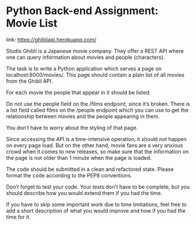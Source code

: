 # Python Back-end Assignment: Movie List

link: https://ghibliapi.herokuapp.com/

Studio Ghibli is a Japanese movie company. They offer a REST API where one can query
information about movies and people (characters).

The task is to write a Python application which serves a page on localhost:8000/movies/. This
page should contain a plain list of all movies from the Ghibli API.

For each movie the people that appear in it should be listed.

Do not use the people field on the /films endpoint, since it’s broken. There is a list field called
films on the /people endpoint which you can use to get the relationship between movies and
the people appearing in them.

You don’t have to worry about the styling of that page.

Since accessing the API is a time-intensive operation, it should not happen on every page load.
But on the other hand, movie fans are a very anxious crowd when it comes to new releases, so
make sure that the information on the page is not older than 1 minute when the page is loaded.

The code should be submitted in a clean and refactored state. Please format the code
according to the PEP8 conventions.

Don’t forget to test your code. Your tests don’t have to be complete, but you should describe
how you would extend them if you had the time.

If you have to skip some important work due to time limitations, feel free to add a short
description of what you would improve and how if you had the time for it.